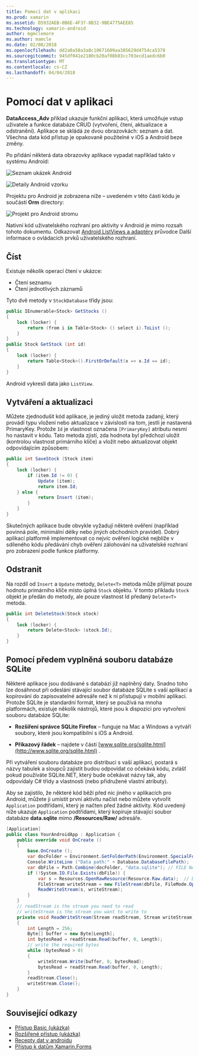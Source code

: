 ```yaml
---
title: Pomocí dat v aplikaci
ms.prod: xamarin
ms.assetid: D5932AEB-0B6E-4F37-8B32-9BE4775AEE85
ms.technology: xamarin-android
author: mgmclemore
ms.author: mamcle
ms.date: 02/08/2018
ms.openlocfilehash: dd2a0a58a3a8c10671609aa385629d4754ca5378
ms.sourcegitcommit: 945df041e2180cb20af08b83cc703ecd1aedc6b0
ms.translationtype: MT
ms.contentlocale: cs-CZ
ms.lasthandoff: 04/04/2018
---
```

# <a name="using-data-in-an-app"></a>Pomocí dat v aplikaci

**DataAccess_Adv** příklad ukazuje funkční aplikaci, která umožňuje vstup uživatele a funkce databáze CRUD (vytvoření, čtení, aktualizace a odstranění). Aplikace se skládá ze dvou obrazovkách: seznam a dat. Všechna data kód přístup je opakovaně použitelné v iOS a Android beze změny.

Po přidání některá data obrazovky aplikace vypadat například takto v systému Android:

![Seznam ukázek Android](using-data-in-an-app-images/image11.png "seznam Android ukázek")

![Detaily Android vzorku](using-data-in-an-app-images/image12.png "detaily Android vzorku")

Projektu pro Android je zobrazena níže &ndash; uvedeném v této části kódu je součástí **Orm** directory:

![Projekt pro Android stromu](using-data-in-an-app-images/image14.png "stromu projekt pro Android")

Nativní kód uživatelského rozhraní pro aktivity v Android je mimo rozsah tohoto dokumentu. Odkazovat [Android ListViews a adaptéry](~/android/user-interface/layouts/list-view/index.md) průvodce Další informace o ovládacích prvků uživatelského rozhraní.

## <a name="read"></a>Číst

Existuje několik operací čtení v ukázce:

-  Čtení seznamu
-  Čtení jednotlivých záznamů

Tyto dvě metody v `StockDatabase` třídy jsou:

```csharp
public IEnumerable<Stock> GetStocks ()
{
    lock (locker) {
        return (from i in Table<Stock> () select i).ToList ();
    }
}
public Stock GetStock (int id)
{
    lock (locker) {
        return Table<Stock>().FirstOrDefault(x => x.Id == id);
    }
}
```

Android vykreslí data jako `ListView`.

## <a name="create-and-update"></a>Vytváření a aktualizaci

Můžete zjednodušit kód aplikace, je jediný uložit metoda zadaný, který provádí typu vložení nebo aktualizace v závislosti na tom, jestli je nastavená PrimaryKey. Protože `Id` je vlastnost označena `[PrimaryKey]` atributu nesmí ho nastavit v kódu. Tato metoda zjistí, zda hodnota byl předchozí uložit (kontrolou vlastnost primárního klíče) a vložit nebo aktualizovat objekt odpovídajícím způsobem:

```csharp
public int SaveStock (Stock item)
{
    lock (locker) {
        if (item.Id != 0) {
            Update (item);
            return item.Id;
    } else {
            return Insert (item);
        }
    }
}
```

Skutečných aplikace bude obvykle vyžadují některé ověření (například povinná pole, minimální délky nebo jiných obchodních pravidel). Dobrý aplikací platformě implementovat co nejvíc ověření logické nejblíže v sdíleného kódu předávání chyb ověření zálohování na uživatelské rozhraní pro zobrazení podle funkce platformy.

## <a name="delete"></a>Odstranit

Na rozdíl od `Insert` a `Update` metody, `Delete<T>` metoda může přijímat pouze hodnotu primárního klíče místo úplná `Stock` objektu. V tomto příkladu `Stock` objekt je předán do metody, ale pouze vlastnost Id předaný `Delete<T>` metoda.

```csharp
public int DeleteStock(Stock stock)
{
    lock (locker) {
        return Delete<Stock> (stock.Id);
    }
}
```

## <a name="using-a-pre-populated-sqlite-database-file"></a>Pomocí předem vyplněná souboru databáze SQLite

Některé aplikace jsou dodávané s databází již naplněný daty. Snadno toho lze dosáhnout při odeslání stávající soubor databáze SQLite s vaší aplikací a kopírování do zapisovatelné adresáře než k ní přistupují v mobilní aplikaci. Protože SQLite je standardní formát, který se používá na mnoha platformách, existuje několik nástrojů, které jsou k dispozici pro vytvoření souboru databáze SQLite:

-   **Rozšíření správce SQLite Firefox** &ndash; funguje na Mac a Windows a vytváří soubory, které jsou kompatibilní s iOS a Android.

-   **Příkazový řádek** &ndash; najdete v části [www.sqlite.org/sqlite.html](http://www.sqlite.org/sqlite.html) .

Při vytváření souboru databáze pro distribuci s vaší aplikací, postará s názvy tabulek a sloupců zajistit budou odpovídat co očekává kódu, zvlášť pokud používáte SQLite.NET, který bude očekávat názvy tak, aby odpovídaly C# třídy a vlastnosti (nebo přidružené vlastní atributy).

Aby se zajistilo, že některé kód běží před nic jiného v aplikacích pro Android, můžete ji umístit první aktivitu načíst nebo můžete vytvořit `Application` podtřídami, který je načten před žádné aktivity. Kód uvedený níže ukazuje `Application` podtřídami, který kopíruje stávající soubor databáze **data.sqlite** mimo **/Resources/Raw/** adresáře.

```csharp
[Application]
public class YourAndroidApp : Application {
    public override void OnCreate ()
    {
        base.OnCreate ();
        var docFolder = Environment.GetFolderPath(Environment.SpecialFolder.Personal);
        Console.WriteLine ("Data path:" + Database.DatabaseFilePath);
        var dbFile = Path.Combine(docFolder, "data.sqlite"); // FILE NAME TO USE WHEN COPIED
        if (!System.IO.File.Exists(dbFile)) {
            var s = Resources.OpenRawResource(Resource.Raw.data);  // DATA FILE RESOURCE ID
            FileStream writeStream = new FileStream(dbFile, FileMode.OpenOrCreate, FileAccess.Write);
            ReadWriteStream(s, writeStream);
        }
    }
    // readStream is the stream you need to read
    // writeStream is the stream you want to write to
    private void ReadWriteStream(Stream readStream, Stream writeStream)
    {
        int Length = 256;
        Byte[] buffer = new Byte[Length];
        int bytesRead = readStream.Read(buffer, 0, Length);
        // write the required bytes
        while (bytesRead > 0)
        {
            writeStream.Write(buffer, 0, bytesRead);
            bytesRead = readStream.Read(buffer, 0, Length);
        }
        readStream.Close();
        writeStream.Close();
    }
}
```


## <a name="related-links"></a>Související odkazy

- [Přístup Basic (ukázka)](https://github.com/xamarin/mobile-samples/tree/master/DataAccess/Basic)
- [Rozšířené přístup (ukázka)](https://github.com/xamarin/mobile-samples/tree/master/DataAccess/Advanced)
- [Recepty dat v androidu](https://developer.xamarin.com/recipes/android/data/)
- [Přístup k datům Xamarin.Forms](~/xamarin-forms/app-fundamentals/databases.md)
